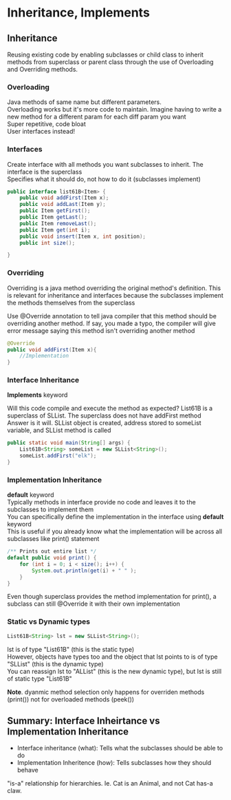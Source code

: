 # Inheritance, Implements

## Inheritance
Reusing existing code by enabling subclasses or child class to inherit methods from superclass or parent class through the use of Overloading and Overriding methods. 

### Overloading
Java methods of same name but different parameters.\
Overloading works but it's more code to maintain. Imagine having to write a new method for a different param for each diff param you want\
Super repetitive, code bloat\
User interfaces instead!

### Interfaces
Create interface with all methods you want subclasses to inherit. The interface is the superclass\
Specifies what it should do, not how to do it (subclasses implement)
```java
public interface list61B<Item> {
    public void addFirst(Item x);
    public void addLast(Item y);
    public Item getFirst();
    public Item getLast();
    public Item removeLast();
    public Item get(int i);
    public void insert(Item x, int position);
    public int size();

}
```

### Overriding
Overriding is a java method overriding the original method's definition. This is relevant for inheritance and interfaces because the subclasses implement the methods themselves from the superclass

Use @Override annotation to tell java compiler that this method should be overriding another method. If say, you made a typo, the compiler will give error message saying this method isn't overriding another method

```java
@Override
public void addFirst(Item x){
    //Implementation
}
```

### Interface Inheritance
**Implements** keyword

Will this code compile and execute the method as expected? List61B is a superclass of SLList. The superclass does not have addFirst method\
Answer is it will. SLList object is created, address stored to someList variable, and SLList method is called
```java
public static void main(String[] args) {
    List61B<String> someList = new SLList<String>();
    someList.addFirst("elk");
}
```

### Implementation Inheritance
**default** keyword\
Typically methods in interface provide no code and leaves it to the subclasses to implement them\
You can specifically define the implementation in the interface using **default** keyword\
This is useful if you already know what the implementation will be across all subclasses like print() statement

```java
/** Prints out entire list */
default public void print() {
    for (int i = 0; i < size(); i++) {
        System.out.println(get(i) + " " );
    }
}
```

Even though superclass provides the method implementation for print(), a subclass can still @Override it with their own implementation


### Static vs Dynamic types
```java
List61B<String> lst = new SLList<String>();
```

lst is of type "List61B" (this is the static type)\
However, objects have types too and the object that lst points to is of type "SLList" (this is the dynamic type)\
You can reassign lst to "ALList" (this is the new dynamic type), but lst is still of static type "List61B"

**Note**. dyanmic method selection only happens for overriden methods (print()) not for overloaded methods (peek(<Type>))


## Summary: Interface Inheirtance vs Implementation Inheritance
- Interface inheritance (what): Tells what the subclasses should be able to do
- Implementation Inheritence (how): Tells subclasses how they should behave

"is-a" relationship for hierarchies. Ie. Cat is an Animal, and not Cat has-a claw. 